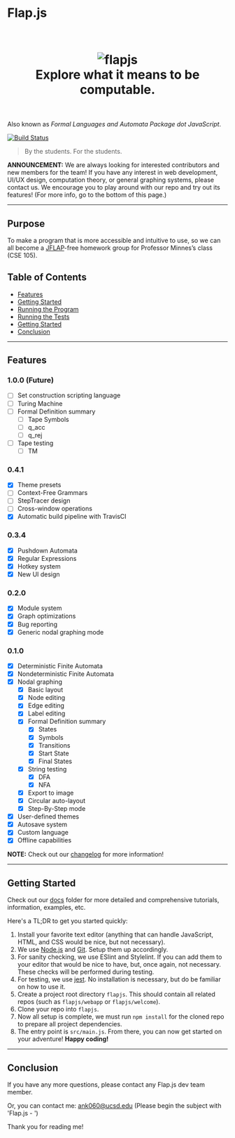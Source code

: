 # Flap.js

<h1 align="center">
  <br>
  <img src="https://flapjs.github.io/webapp/docs/logo/logo-dark.png" alt="flapjs">
  <br>
  Explore what it means to be computable.
  <br>
  <br>
</h1>

Also known as *Formal Languages and Automata Package dot JavaScript*.

[![Build Status](https://travis-ci.org/flapjs/webapp.svg?branch=master)](https://travis-ci.org/flapjs/webapp)

> By the students. For the students.

**ANNOUNCEMENT:** We are always looking for interested contributors and new members for the team! If you have any interest in web development, UI/UX design, computation theory, or general graphing systems, please contact us. We encourage you to play around with our repo and try out its features! (For more info, go to the bottom of this page.)

---

## Purpose
To make a program that is more accessible and intuitive to use, so we can all become a [JFLAP](http://www.jflap.org/)-free homework group for Professor Minnes’s class (CSE 105).

## Table of Contents
* [Features](#features)
* [Getting Started](#setting-up-the-workspace)
* [Running the Program](#running-the-program)
* [Running the Tests](#running-the-tests)
* [Getting Started](#getting-started)
* [Conclusion](#conclusion)

---

## Features

### 1.0.0 (Future)
- [ ] Set construction scripting language
- [ ] Turing Machine
- [ ] Formal Definition summary
  - [ ] Tape Symbols
  - [ ] q_acc
  - [ ] q_rej
- [ ] Tape testing
  - [ ] TM

### 0.4.1
- [x] Theme presets
- [ ] Context-Free Grammars
- [ ] StepTracer design
- [ ] Cross-window operations
- [x] Automatic build pipeline with TravisCI

### 0.3.4
- [x] Pushdown Automata
- [x] Regular Expressions
- [x] Hotkey system
- [x] New UI design

### 0.2.0
- [x] Module system
- [x] Graph optimizations
- [x] Bug reporting
- [x] Generic nodal graphing mode

### 0.1.0
- [x] Deterministic Finite Automata
- [x] Nondeterministic Finite Automata
- [x] Nodal graphing
  - [x] Basic layout
  - [x] Node editing
  - [x] Edge editing
  - [x] Label editing
  - [x] Formal Definition summary
    - [x] States
    - [x] Symbols
    - [x] Transitions
    - [x] Start State
    - [x] Final States
  - [x] String testing
    - [x] DFA
    - [x] NFA
  - [x] Export to image
  - [x] Circular auto-layout
  - [x] Step-By-Step mode
- [x] User-defined themes
- [x] Autosave system
- [x] Custom language
- [x] Offline capabilities

**NOTE:** Check out our [changelog](https://github.com/flapjs/webapp/blob/master/CHANGELOG.md) for more information!

---

## Getting Started
Check out our [docs](https://github.com/flapjs/webapp/tree/master/docs) folder for more detailed and comprehensive tutorials, information, examples, etc.

Here's a TL;DR to get you started quickly:
1. Install your favorite text editor (anything that can handle JavaScript, HTML, and CSS would be nice, but not necessary).
2. We use [Node.js](https://nodejs.org/en/) and [Git](https://git-scm.com/). Setup them up accordingly.
3. For sanity checking, we use ESlint and Stylelint. If you can add them to your editor that would be nice to have, but, once again, not necessary. These checks will be performed during testing.
4. For testing, we use [jest](https://jestjs.io/). No installation is necessary, but do be familiar on how to use it.
5. Create a project root directory `flapjs`. This should contain all related repos (such as `flapjs/webapp` or `flapjs/welcome`).
6. Clone your repo into `flapjs`.
7. Now all setup is complete, we must run `npm install` for the cloned repo to prepare all project dependencies.
8. The entry point is `src/main.js`. From there, you can now get started on your adventure! **Happy coding!**

---

## Conclusion

If you have any more questions, please contact any Flap.js dev team member.

Or, you can contact me:
ank060@ucsd.edu
(Please begin the subject with 'Flap.js - ')

Thank you for reading me!
